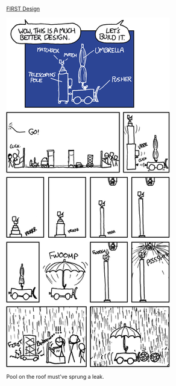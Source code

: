 [FIRST Design](https://xkcd.com/689)

![FIRST Design](./random_comic.png)

Pool on the roof must've sprung a leak.

